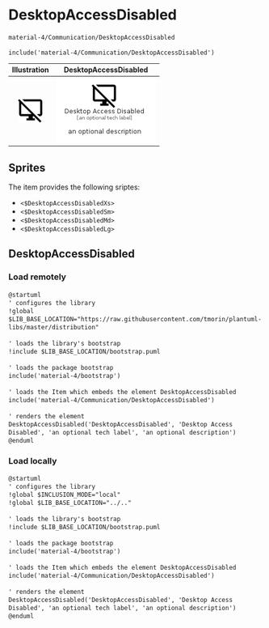 # DesktopAccessDisabled


```text
material-4/Communication/DesktopAccessDisabled
```

```text
include('material-4/Communication/DesktopAccessDisabled')
```



| Illustration | DesktopAccessDisabled |
| :---: | :---: |
| ![illustration for Illustration](../../material-4/Communication/DesktopAccessDisabled.png) | ![illustration for DesktopAccessDisabled](../../material-4/Communication/DesktopAccessDisabled.Local.png) |



## Sprites
The item provides the following sriptes:

- `<$DesktopAccessDisabledXs>`
- `<$DesktopAccessDisabledSm>`
- `<$DesktopAccessDisabledMd>`
- `<$DesktopAccessDisabledLg>`





## DesktopAccessDisabled

### Load remotely
```plantuml
@startuml
' configures the library
!global $LIB_BASE_LOCATION="https://raw.githubusercontent.com/tmorin/plantuml-libs/master/distribution"

' loads the library's bootstrap
!include $LIB_BASE_LOCATION/bootstrap.puml

' loads the package bootstrap
include('material-4/bootstrap')

' loads the Item which embeds the element DesktopAccessDisabled
include('material-4/Communication/DesktopAccessDisabled')

' renders the element
DesktopAccessDisabled('DesktopAccessDisabled', 'Desktop Access Disabled', 'an optional tech label', 'an optional description')
@enduml
```

### Load locally
```plantuml
@startuml
' configures the library
!global $INCLUSION_MODE="local"
!global $LIB_BASE_LOCATION="../.."

' loads the library's bootstrap
!include $LIB_BASE_LOCATION/bootstrap.puml

' loads the package bootstrap
include('material-4/bootstrap')

' loads the Item which embeds the element DesktopAccessDisabled
include('material-4/Communication/DesktopAccessDisabled')

' renders the element
DesktopAccessDisabled('DesktopAccessDisabled', 'Desktop Access Disabled', 'an optional tech label', 'an optional description')
@enduml
```

